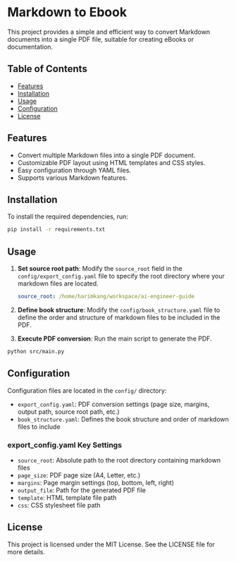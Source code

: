 # Markdown to Ebook

This project provides a simple and efficient way to convert Markdown documents into a single PDF file, suitable for creating eBooks or documentation.

## Table of Contents

- [Features](#features)
- [Installation](#installation)
- [Usage](#usage)
- [Configuration](#configuration)
- [License](#license)

## Features

- Convert multiple Markdown files into a single PDF document.
- Customizable PDF layout using HTML templates and CSS styles.
- Easy configuration through YAML files.
- Supports various Markdown features.

## Installation

To install the required dependencies, run:

```bash
pip install -r requirements.txt
```

## Usage

1. **Set source root path**: Modify the `source_root` field in the `config/export_config.yaml` file to specify the root directory where your markdown files are located.

   ```yaml
   source_root: /home/harimkang/workspace/ai-engineer-guide
   ```

2. **Define book structure**: Modify the `config/book_structure.yaml` file to define the order and structure of markdown files to be included in the PDF.

3. **Execute PDF conversion**: Run the main script to generate the PDF.

```bash
python src/main.py
```

## Configuration

Configuration files are located in the `config/` directory:

- `export_config.yaml`: PDF conversion settings (page size, margins, output path, source root path, etc.)
- `book_structure.yaml`: Defines the book structure and order of markdown files to include

### export_config.yaml Key Settings

- `source_root`: Absolute path to the root directory containing markdown files
- `page_size`: PDF page size (A4, Letter, etc.)
- `margins`: Page margin settings (top, bottom, left, right)
- `output_file`: Path for the generated PDF file
- `template`: HTML template file path
- `css`: CSS stylesheet file path

## License

This project is licensed under the MIT License. See the LICENSE file for more details.
